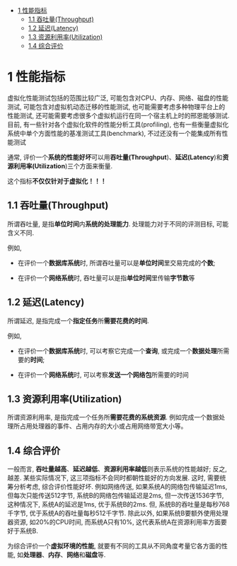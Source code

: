 
<!-- @import "[TOC]" {cmd="toc" depthFrom=1 depthTo=6 orderedList=false} -->

<!-- code_chunk_output -->

* [1 性能指标](#1-性能指标)
	* [1.1 吞吐量(Throughput)](#11-吞吐量throughput)
	* [1.2 延迟(Latency)](#12-延迟latency)
	* [1.3 资源利用率(Utilization)](#13-资源利用率utilization)
	* [1.4 综合评价](#14-综合评价)

<!-- /code_chunk_output -->

# 1 性能指标

虚拟化性能测试包括的范围比较广泛, 可能包含对CPU、内存、网络、磁盘的性能测试, 可能包含对虚拟机动态迁移的性能测试, 也可能需要考虑多种物理平台上的性能测试, 还可能需要考虑很多个虚拟机运行在同一个宿主机上时的邢恩能够测试. 目前, 有一些针对各个虚拟化软件的性能分析工具(profiling), 也有一些衡量虚拟化系统中单个方面性能的基准测试工具(benchmark), 不过还没有一个能集成所有性能测试

通常, 评价一个**系统的性能好坏**可以用**吞吐量(Throughput**)、**延迟(Latency**)和**资源利用率(Utilization**)三个方面来衡量.

这个指标**不仅仅针对于虚拟化！！！**

## 1.1 吞吐量(Throughput)

所谓吞吐量, 是指**单位时间**内**系统的处理能力**. 处理能力对于不同的评测目标, 可能含义不同. 

例如,

- 在评价一个**数据库系统**时, 所谓吞吐量可以是**单位时间**里交易完成的**个数**;

- 在评价一个**网络系统**时, 吞吐量可以是指**单位时间**里传输**字节数**等

## 1.2 延迟(Latency)

所谓延迟, 是指完成一个**指定任务**所**需要花费的时间**.

例如,

- 在评价一个**数据库系统**时, 可以考察它完成一个**查询**, 或完成一个**数据处理**所需要的**时间**;

- 在评价一个**网络系统**时, 可以考察**发送一个网络包**所需要的时间

## 1.3 资源利用率(Utilization)

所谓资源利用率, 是指完成一个任务所**需要花费的系统资源**. 例如完成一个数据处理所占用处理器的事件、占用内存的大小或占用网络带宽大小等。

## 1.4 综合评价

一般而言, **吞吐量越高**、**延迟越低**、**资源利用率越低**则表示系统的性能越好; 反之, 越差. 某些实际情况下, 这三项指标不会同时都朝性能好的方向发展. 这时, 需要统筹分析考虑, 综合评价性能好坏. 例如网络传送, 如果系统A的网络包传输延迟1ms, 但每次只能传送512字节, 系统B的网络包传输延迟是2ms, 但一次传送1536字节, 这种情况下, 系统A的延迟是1ms, 优于系统B的2ms. 但, 系统B的吞吐量是每秒768千字节, 优于系统A的吞吐量每秒512千字节. 除此以外, 如果系统B要额外使用处理器资源, 如20%的CPU时间, 而系统A只有10%, 这代表系统A在资源利用率方面要好于系统B.

为综合评价一个**虚拟环境的性能**, 就要有不同的工具从不同角度考量它各方面的性能, 如**处理器**、**内存**、**网络**和**磁盘**等.